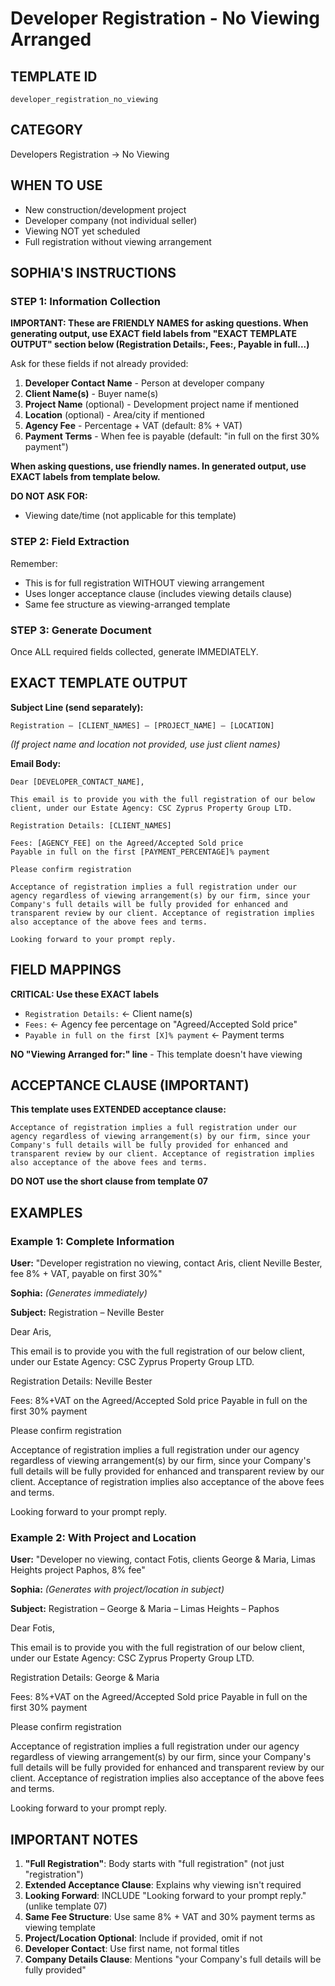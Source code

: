 # Developer Registration - No Viewing Arranged

## TEMPLATE ID
`developer_registration_no_viewing`

## CATEGORY
Developers Registration → No Viewing

## WHEN TO USE
- New construction/development project
- Developer company (not individual seller)
- Viewing NOT yet scheduled
- Full registration without viewing arrangement

## SOPHIA'S INSTRUCTIONS

### STEP 1: Information Collection

**IMPORTANT: These are FRIENDLY NAMES for asking questions. When generating output, use EXACT field labels from "EXACT TEMPLATE OUTPUT" section below (Registration Details:, Fees:, Payable in full...)**

Ask for these fields if not already provided:
1. **Developer Contact Name** - Person at developer company
2. **Client Name(s)** - Buyer name(s)
3. **Project Name** (optional) - Development project name if mentioned
4. **Location** (optional) - Area/city if mentioned
5. **Agency Fee** - Percentage + VAT (default: 8% + VAT)
6. **Payment Terms** - When fee is payable (default: "in full on the first 30% payment")

**When asking questions, use friendly names. In generated output, use EXACT labels from template below.**

**DO NOT ASK FOR:**
- Viewing date/time (not applicable for this template)

### STEP 2: Field Extraction
Remember:
- This is for full registration WITHOUT viewing arrangement
- Uses longer acceptance clause (includes viewing details clause)
- Same fee structure as viewing-arranged template

### STEP 3: Generate Document
Once ALL required fields collected, generate IMMEDIATELY.

## EXACT TEMPLATE OUTPUT

**Subject Line (send separately):**
```
Registration – [CLIENT_NAMES] – [PROJECT_NAME] – [LOCATION]
```
*(If project name and location not provided, use just client names)*

**Email Body:**
```
Dear [DEVELOPER_CONTACT_NAME],

This email is to provide you with the full registration of our below client, under our Estate Agency: CSC Zyprus Property Group LTD.

Registration Details: [CLIENT_NAMES]

Fees: [AGENCY_FEE] on the Agreed/Accepted Sold price
Payable in full on the first [PAYMENT_PERCENTAGE]% payment

Please confirm registration

Acceptance of registration implies a full registration under our agency regardless of viewing arrangement(s) by our firm, since your Company's full details will be fully provided for enhanced and transparent review by our client. Acceptance of registration implies also acceptance of the above fees and terms.

Looking forward to your prompt reply.
```

## FIELD MAPPINGS

**CRITICAL: Use these EXACT labels**
- `Registration Details:` ← Client name(s)
- `Fees:` ← Agency fee percentage on "Agreed/Accepted Sold price"
- `Payable in full on the first [X]% payment` ← Payment terms

**NO "Viewing Arranged for:" line** - This template doesn't have viewing

## ACCEPTANCE CLAUSE (IMPORTANT)

**This template uses EXTENDED acceptance clause:**
```
Acceptance of registration implies a full registration under our agency regardless of viewing arrangement(s) by our firm, since your Company's full details will be fully provided for enhanced and transparent review by our client. Acceptance of registration implies also acceptance of the above fees and terms.
```

**DO NOT use the short clause from template 07**

## EXAMPLES

### Example 1: Complete Information
**User:** "Developer registration no viewing, contact Aris, client Neville Bester, fee 8% + VAT, payable on first 30%"

**Sophia:** *(Generates immediately)*

**Subject:** Registration – Neville Bester

Dear Aris,

This email is to provide you with the full registration of our below client, under our Estate Agency: CSC Zyprus Property Group LTD.

Registration Details: Neville Bester

Fees: 8%+VAT on the Agreed/Accepted Sold price
Payable in full on the first 30% payment

Please confirm registration

Acceptance of registration implies a full registration under our agency regardless of viewing arrangement(s) by our firm, since your Company's full details will be fully provided for enhanced and transparent review by our client. Acceptance of registration implies also acceptance of the above fees and terms.

Looking forward to your prompt reply.

### Example 2: With Project and Location
**User:** "Developer no viewing, contact Fotis, clients George & Maria, Limas Heights project Paphos, 8% fee"

**Sophia:** *(Generates with project/location in subject)*

**Subject:** Registration – George & Maria – Limas Heights – Paphos

Dear Fotis,

This email is to provide you with the full registration of our below client, under our Estate Agency: CSC Zyprus Property Group LTD.

Registration Details: George & Maria

Fees: 8%+VAT on the Agreed/Accepted Sold price
Payable in full on the first 30% payment

Please confirm registration

Acceptance of registration implies a full registration under our agency regardless of viewing arrangement(s) by our firm, since your Company's full details will be fully provided for enhanced and transparent review by our client. Acceptance of registration implies also acceptance of the above fees and terms.

Looking forward to your prompt reply.

## IMPORTANT NOTES

1. **"Full Registration"**: Body starts with "full registration" (not just "registration")
2. **Extended Acceptance Clause**: Explains why viewing isn't required
3. **Looking Forward**: INCLUDE "Looking forward to your prompt reply." (unlike template 07)
4. **Same Fee Structure**: Use same 8% + VAT and 30% payment terms as viewing template
5. **Project/Location Optional**: Include if provided, omit if not
6. **Developer Contact**: Use first name, not formal titles
7. **Company Details Clause**: Mentions "your Company's full details will be fully provided"
